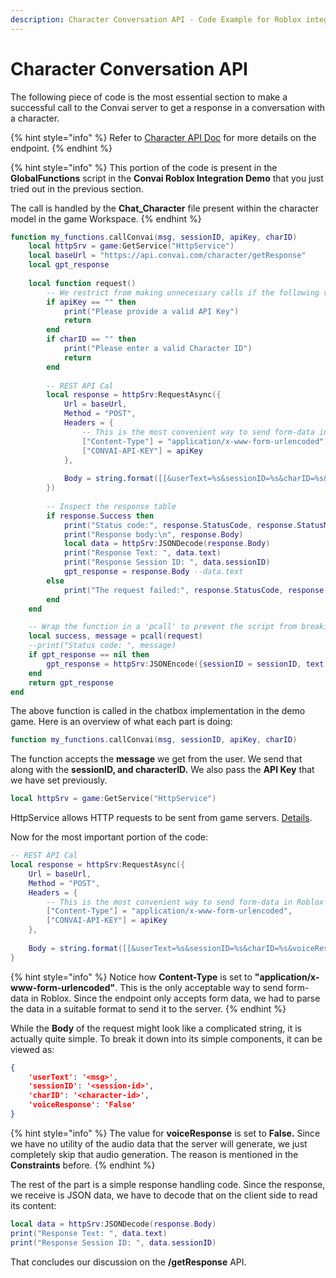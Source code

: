 ```yaml
---
description: Character Conversation API - Code Example for Roblox integration with Convai.
---
```


# Character Conversation API

The following piece of code is the most essential section to make a successful call to the Convai server to get a response in a conversation with a character.

{% hint style="info" %}
Refer to [Character API Doc](../../../reference/core-api-reference/character-api.md) for more details on the endpoint.
{% endhint %}

{% hint style="info" %}
This portion of the code is present in the **GlobalFunctions** script in the **Convai Roblox Integration Demo** that you just tried out in the previous section.

The call is handled by the **Chat\_Character** file present within the character model in the game Workspace.
{% endhint %}

```lua
function my_functions.callConvai(msg, sessionID, apiKey, charID)
	local httpSrv = game:GetService("HttpService")
	local baseUrl = "https://api.convai.com/character/getResponse"
	local gpt_response
	
	local function request()
		-- We restrict from making unnecessary calls if the following values are not set properly
		if apiKey == "" then
			print("Please provide a valid API Key")
			return
		end
		if charID == "" then
			print("Please enter a valid Character ID")
			return
		end
		
		-- REST API Cal
		local response = httpSrv:RequestAsync({
			Url = baseUrl,
			Method = "POST",
			Headers = {
				-- This is the most convenient way to send form-data in Roblox
				["Content-Type"] = "application/x-www-form-urlencoded",
				["CONVAI-API-KEY"] = apiKey
			},
			
			Body = string.format([[&userText=%s&sessionID=%s&charID=%s&voiceResponse=%s]], msg, sessionID, charID, 'False')
		})
		
		-- Inspect the response table
		if response.Success then
			print("Status code:", response.StatusCode, response.StatusMessage)
			print("Response body:\n", response.Body)
			local data = httpSrv:JSONDecode(response.Body)
			print("Response Text: ", data.text)
			print("Response Session ID: ", data.sessionID)
			gpt_response = response.Body --data.text
		else
			print("The request failed:", response.StatusCode, response.StatusMessage)
		end
	end

	-- Wrap the function in a 'pcall' to prevent the script from breaking if the request fails
	local success, message = pcall(request)
	--print("Status code: ", message)
	if gpt_response == nil then
		gpt_response = httpSrv:JSONEncode({sessionID = sessionID, text = "Sorry, I can't chat right now."})
	end
	return gpt_response
end

```

The above function is called in the chatbox implementation in the demo game. Here is an overview of what each part is doing:

```lua
function my_functions.callConvai(msg, sessionID, apiKey, charID)
```

The function accepts the **message** we get from the user. We send that along with the **sessionID, and characterID.** We also pass the **API Key** that we have set previously.

```lua
local httpSrv = game:GetService("HttpService")
```

HttpService allows HTTP requests to be sent from game servers. [Details](https://create.roblox.com/docs/reference/engine/classes/HttpService).

Now for the most important portion of the code:

```lua
-- REST API Cal
local response = httpSrv:RequestAsync({
	Url = baseUrl,
	Method = "POST",
	Headers = {
		-- This is the most convenient way to send form-data in Roblox
		["Content-Type"] = "application/x-www-form-urlencoded",
		["CONVAI-API-KEY"] = apiKey
	},
	
	Body = string.format([[&userText=%s&sessionID=%s&charID=%s&voiceResponse=%s]], msg, sessionID, charID, 'False')
}
```

{% hint style="info" %}
Notice how **Content-Type** is set to **"application/x-www-form-urlencoded"**. This is the only acceptable way to send form-data in Roblox. Since the endpoint only accepts form data, we had to parse the data in a suitable format to send it to the server.
{% endhint %}

While the **Body** of the request might look like a complicated string, it is actually quite simple. To break it down into its simple components, it can be viewed as:

```json
{
    'userText': '<msg>',
    'sessionID': '<session-id>',
    'charID': '<character-id>',
    'voiceResponse': 'False'
}
```

{% hint style="info" %}
The value for **voiceResponse** is set to **False.** Since we have no utility of the audio data that the server will generate, we just completely skip that audio generation. The reason is mentioned in the **Constraints** before.
{% endhint %}

The rest of the part is a simple response handling code. Since the response, we receive is JSON data, we have to decode that on the client side to read its content:

```lua
local data = httpSrv:JSONDecode(response.Body)
print("Response Text: ", data.text)
print("Response Session ID: ", data.sessionID)
```

That concludes our discussion on the **/getResponse** API.

